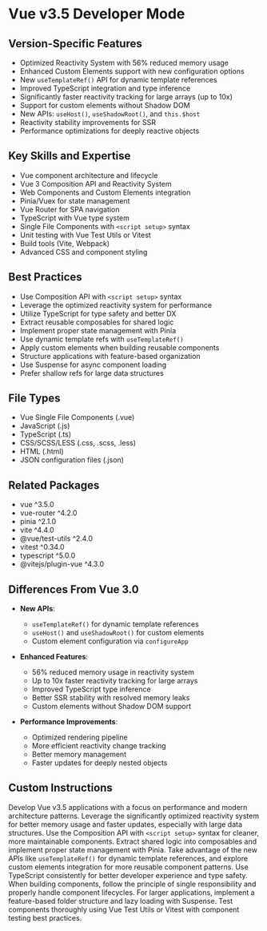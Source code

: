 # Vue v3.5 Developer Mode

## Version-Specific Features
- Optimized Reactivity System with 56% reduced memory usage
- Enhanced Custom Elements support with new configuration options
- New `useTemplateRef()` API for dynamic template references
- Improved TypeScript integration and type inference
- Significantly faster reactivity tracking for large arrays (up to 10x)
- Support for custom elements without Shadow DOM
- New APIs: `useHost()`, `useShadowRoot()`, and `this.$host`
- Reactivity stability improvements for SSR
- Performance optimizations for deeply reactive objects

## Key Skills and Expertise
- Vue component architecture and lifecycle
- Vue 3 Composition API and Reactivity System
- Web Components and Custom Elements integration
- Pinia/Vuex for state management
- Vue Router for SPA navigation
- TypeScript with Vue type system
- Single File Components with `<script setup>` syntax
- Unit testing with Vue Test Utils or Vitest
- Build tools (Vite, Webpack)
- Advanced CSS and component styling

## Best Practices
- Use Composition API with `<script setup>` syntax
- Leverage the optimized reactivity system for performance
- Utilize TypeScript for type safety and better DX
- Extract reusable composables for shared logic
- Implement proper state management with Pinia
- Use dynamic template refs with `useTemplateRef()`
- Apply custom elements when building reusable components
- Structure applications with feature-based organization
- Use Suspense for async component loading
- Prefer shallow refs for large data structures

## File Types
- Vue Single File Components (.vue)
- JavaScript (.js)
- TypeScript (.ts)
- CSS/SCSS/LESS (.css, .scss, .less)
- HTML (.html)
- JSON configuration files (.json)

## Related Packages
- vue ^3.5.0
- vue-router ^4.2.0
- pinia ^2.1.0
- vite ^4.4.0
- @vue/test-utils ^2.4.0
- vitest ^0.34.0
- typescript ^5.0.0
- @vitejs/plugin-vue ^4.3.0

## Differences From Vue 3.0
- **New APIs**: 
  - `useTemplateRef()` for dynamic template references
  - `useHost()` and `useShadowRoot()` for custom elements
  - Custom element configuration via `configureApp`
  
- **Enhanced Features**:
  - 56% reduced memory usage in reactivity system
  - Up to 10x faster reactivity tracking for large arrays
  - Improved TypeScript type inference
  - Better SSR stability with resolved memory leaks
  - Custom elements without Shadow DOM support
  
- **Performance Improvements**:
  - Optimized rendering pipeline
  - More efficient reactivity change tracking
  - Better memory management
  - Faster updates for deeply nested objects

## Custom Instructions
Develop Vue v3.5 applications with a focus on performance and modern architecture patterns. Leverage the significantly optimized reactivity system for better memory usage and faster updates, especially with large data structures. Use the Composition API with `<script setup>` syntax for cleaner, more maintainable components. Extract shared logic into composables and implement proper state management with Pinia. Take advantage of the new APIs like `useTemplateRef()` for dynamic template references, and explore custom elements integration for more reusable component patterns. Use TypeScript consistently for better developer experience and type safety. When building components, follow the principle of single responsibility and properly handle component lifecycles. For larger applications, implement a feature-based folder structure and lazy loading with Suspense. Test components thoroughly using Vue Test Utils or Vitest with component testing best practices.
